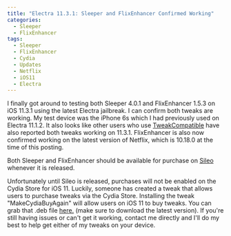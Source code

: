 ```yaml
---
title: "Electra 11.3.1: Sleeper and FlixEnhancer Confirmed Working"
categories:
  - Sleeper
  - FlixEnhancer
tags:
  - Sleeper
  - FlixEnhancer
  - Cydia
  - Updates
  - Netflix
  - iOS11
  - Electra
---
```


I finally got around to testing both Sleeper 4.0.1 and FlixEnhancer 1.5.3 on iOS 11.3.1 using the latest Electra jailbreak.  I can confirm both tweaks are working.  My test device was the iPhone 6s which I had previously used on Electra 11.1.2.  It also looks like other users who use [TweakCompatible](https://jlippold.github.io/tweakCompatible/) have also reported both tweaks working on 11.3.1.  FlixEnhancer is also now confirmed working on the latest version of Netflix, which is 10.18.0 at the time of this posting.

Both Sleeper and FlixEnhancer should be available for purchase on [Sileo](https://twitter.com/GetSileo) whenever it is released.

Unfortunately until Sileo is released, purchases will not be enabled on the Cydia Store for iOS 11.  Luckily, someone has created a tweak that allows users to purchase tweaks via the Cydia Store.  Installing the tweak "MakeCydiaBuyAgain" will allow users on iOS 11 to buy tweaks.  You can grab that .deb file [here.](https://github.com/JakeAi/JakeAi.github.io/tree/master/debs) (make sure to download the latest version).  If you're still having issues or can't get it working, contact me directly and I'll do my best to help get either of my tweaks on your device.